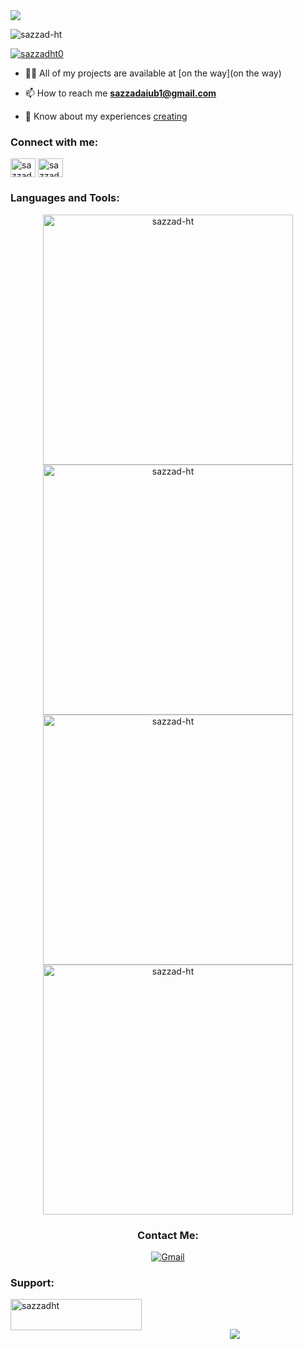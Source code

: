  <a href="https://git.io/typing-svg">
    <img src="https://readme-typing-svg.herokuapp.com/?lines=Hi;I+am+SAZZAD+HOSSAIN+TASNIM;&center=true&size=30">
    
  </a>

<p align="left"> <img src="https://komarev.com/ghpvc/?username=sazzad-ht&label=Profile%20views&color=0e75b6&style=flat" alt="sazzad-ht" /> </p>



<p align="left"> <a href="https://twitter.com/sazzadht0" target="blank"><img src="https://img.shields.io/twitter/follow/sazzadht0?logo=twitter&style=for-the-badge" alt="sazzadht0" /></a> </p>

- 👨‍💻 All of my projects are available at [on the way](on the way)

- 📫 How to reach me **sazzadaiub1@gmail.com**

- 📄 Know about my experiences [creating](creating)

<h3 align="left">Connect with me:</h3>
<p align="left">
<a href="https://twitter.com/sazzadht0" target="blank"><img align="center" src="https://raw.githubusercontent.com/rahuldkjain/github-profile-readme-generator/master/src/images/icons/Social/twitter.svg" alt="sazzadht0" height="30" width="40" /></a>
<a href="https://linkedin.com/in/sazzad-hossain-tasnim-75a9801a1/" target="blank"><img align="center" src="https://raw.githubusercontent.com/rahuldkjain/github-profile-readme-generator/master/src/images/icons/Social/linked-in-alt.svg" alt="sazzad-hossain-tasnim-75a9801a1/" height="30" width="40" /></a>
</p>

<h3 align="left">Languages and Tools:</h3>



<div align="center">
  <img width="400" src="https://github-readme-stats.vercel.app/api/top-langs/?username=sazzad-ht&layout=compact&theme=gotham" alt="sazzad-ht" />
  <img width="400" src="https://github-readme-stats.vercel.app/api?username=sazzad-ht&show_icons=true&theme=gotham" alt="sazzad-ht" />
  <img width="400" src="https://github-readme-streak-stats.herokuapp.com/?user=sazzad-ht&theme=gotham" alt="sazzad-ht" />
  <img width="400" src="https://github-readme-stats.vercel.app/api/wakatime?username=sazzad_ht&layout=compact&theme=gotham" alt="sazzad-ht" />
</div>

<div align="center">
  <h3>Contact Me:</h3>
  <a href="mailto:sazzdaiub1b@gmail.com">
    <img src="https://img.shields.io/badge/Gmail-sazzdaiub1b%40gmail.com-red?style=flat-square&logo=gmail&color=blue&theme=blue" alt="Gmail">
  </a>
</div>

<h3 align="left">Support:</h3>
<p><a href="https://www.buymeacoffee.com/sazzadht"> <img align="left" src="https://cdn.buymeacoffee.com/buttons/v2/default-yellow.png" height="50" width="210" alt="sazzadht" /></a></p><br><br>
<p align="center">
  <img src="https://capsule-render.vercel.app/api?type=waving&color=gradient&height=60&section=footer"/>
